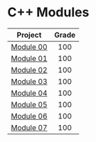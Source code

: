 # C++ Modules

| Project | Grade |
|:-------:|:-----:|
| [Module 00](https://github.com/waltergcc/42-cpp_modules/tree/main/module_00) | 100 |
| [Module 01](https://github.com/waltergcc/42-cpp_modules/tree/main/module_01) | 100 |
| [Module 02](https://github.com/waltergcc/42-cpp_modules/tree/main/module_02) | 100 |
| [Module 03](https://github.com/waltergcc/42-cpp_modules/tree/main/module_03) | 100 |
| [Module 04](https://github.com/waltergcc/42-cpp_modules/tree/main/module_04) | 100 |
| [Module 05](https://github.com/waltergcc/42-cpp_modules/tree/main/module_05) | 100 |
| [Module 06](https://github.com/waltergcc/42-cpp_modules/tree/main/module_06) | 100 |
| [Module 07](https://github.com/waltergcc/42-cpp_modules/tree/main/module_07) | 100 |

